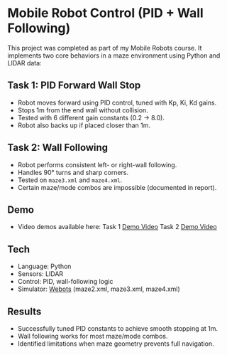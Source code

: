 # Mobile Robot Control (PID + Wall Following)

This project was completed as part of my Mobile Robots course. It implements two core behaviors in a maze environment using Python and LIDAR data:

## Task 1: PID Forward Wall Stop
- Robot moves forward using PID control, tuned with Kp, Ki, Kd gains.
- Stops 1m from the end wall without collision.
- Tested with 6 different gain constants (0.2 → 8.0).
- Robot also backs up if placed closer than 1m.

## Task 2: Wall Following
- Robot performs consistent left- or right-wall following.
- Handles 90° turns and sharp corners.
- Tested on `maze3.xml` and `maze4.xml`.
- Certain maze/mode combos are impossible (documented in report).

## Demo
- Video demos available here:
Task 1 [Demo Video](https://usfedu-my.sharepoint.com/:v:/g/personal/scobonavas_usf_edu/EcByNt12y_hBs5AOqGP4960B4_5WWQX4qlUd2nlqRbjppA?e=GKqXz2&nav=eyJyZWZlcnJhbEluZm8iOnsicmVmZXJyYWxBcHAiOiJTdHJlYW1XZWJBcHAiLCJyZWZlcnJhbFZpZXciOiJTaGFyZURpYWxvZy1MaW5rIiwicmVmZXJyYWxBcHBQbGF0Zm9ybSI6IldlYiIsInJlZmVycmFsTW9kZSI6InZpZXcifX0%3D)
Task 2 [Demo Video](https://usfedu-my.sharepoint.com/:v:/g/personal/scobonavas_usf_edu/EbDhFdqhsIdGm_pK6oLro2sBbd_LSW9Of5gHCbQJNWZ93A?nav=eyJyZWZlcnJhbEluZm8iOnsicmVmZXJyYWxBcHAiOiJPbmVEcml2ZUZvckJ1c2luZXNzIiwicmVmZXJyYWxBcHBQbGF0Zm9ybSI6IldlYiIsInJlZmVycmFsTW9kZSI6InZpZXciLCJyZWZlcnJhbFZpZXciOiJNeUZpbGVzTGlua0NvcHkifX0&e=k6JUjx)

## Tech
- Language: Python
- Sensors: LIDAR
- Control: PID, wall-following logic
- Simulator: [Webots](https://cyberbotics.com/) (maze2.xml, maze3.xml, maze4.xml)

## Results
- Successfully tuned PID constants to achieve smooth stopping at 1m.
- Wall following works for most maze/mode combos.
- Identified limitations when maze geometry prevents full navigation.

